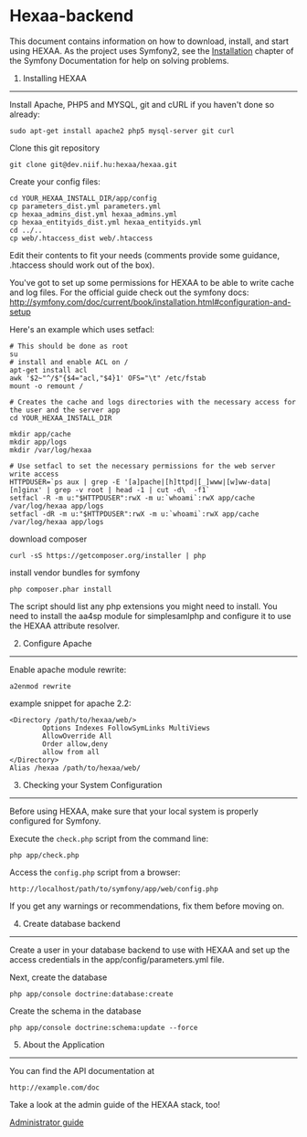 Hexaa-backend
========================
This document contains information on how to download, install, and start
using HEXAA. As the project uses Symfony2, see the [Installation][1]
chapter of the Symfony Documentation for help on solving problems.


1) Installing HEXAA
----------------------------------

Install Apache, PHP5 and MYSQL, git and cURL if you haven't done so already:

    sudo apt-get install apache2 php5 mysql-server git curl

Clone this git repository

    git clone git@dev.niif.hu:hexaa/hexaa.git

Create your config files:

```
cd YOUR_HEXAA_INSTALL_DIR/app/config
cp parameters_dist.yml parameters.yml
cp hexaa_admins_dist.yml hexaa_admins.yml
cp hexaa_entityids_dist.yml hexaa_entityids.yml
cd ../..
cp web/.htaccess_dist web/.htaccess
```

Edit their contents to fit your needs (comments provide some guidance, .htaccess should work out of the box).

You've got to set up some permissions for HEXAA to be able to write cache and log files.
For the official guide check out the symfony docs:
http://symfony.com/doc/current/book/installation.html#configuration-and-setup


Here's an example which uses setfacl:

```
# This should be done as root
su
# install and enable ACL on /
apt-get install acl
awk '$2~"^/$"{$4="acl,"$4}1' OFS="\t" /etc/fstab
mount -o remount /

# Creates the cache and logs directories with the necessary access for the user and the server app
cd YOUR_HEXAA_INSTALL_DIR

mkdir app/cache
mkdir app/logs
mkdir /var/log/hexaa

# Use setfacl to set the necessary permissions for the web server write access
HTTPDUSER=`ps aux | grep -E '[a]pache|[h]ttpd|[_]www|[w]ww-data|[n]ginx' | grep -v root | head -1 | cut -d\  -f1`
setfacl -R -m u:"$HTTPDUSER":rwX -m u:`whoami`:rwX app/cache /var/log/hexaa app/logs
setfacl -dR -m u:"$HTTPDUSER":rwX -m u:`whoami`:rwX app/cache /var/log/hexaa app/logs
```

download composer

    curl -sS https://getcomposer.org/installer | php
    
install vendor bundles for symfony
    
    php composer.phar install

The script should list any php extensions you might need to install.
You need to install the aa4sp module for simplesamlphp and configure it to use the HEXAA attribute resolver.

2) Configure Apache
-------------------

Enable apache module rewrite:

    a2enmod rewrite

example snippet for apache 2.2:

```
<Directory /path/to/hexaa/web/>
        Options Indexes FollowSymLinks MultiViews
        AllowOverride All
        Order allow,deny
        allow from all
</Directory>
Alias /hexaa /path/to/hexaa/web/
```


3) Checking your System Configuration
-------------------------------------

Before using HEXAA, make sure that your local system is properly
configured for Symfony.

Execute the `check.php` script from the command line:

    php app/check.php

Access the `config.php` script from a browser:

    http://localhost/path/to/symfony/app/web/config.php

If you get any warnings or recommendations, fix them before moving on.

4) Create database backend
--------------------------

Create a user in your database backend to use with HEXAA and set up the access credentials in the app/config/parameters.yml file.

Next, create the database

    php app/console doctrine:database:create

Create the schema in the database

    php app/console doctrine:schema:update --force

5) About the Application
--------------------------------

You can find the API documentation at

    http://example.com/doc

Take a look at the admin guide of the HEXAA stack, too!

[Administrator guide](https://github.com/hexaaproject/hexaa-backend/blob/master/doc/administrator-guide.md)

[1]:  http://symfony.com/doc/2.1/book/installation.html
